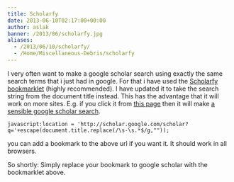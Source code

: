 ```yaml
---
title: Scholarfy
date: 2013-06-10T02:17:00+00:00
author: aslak
banner: /2013/06/scholarfy.jpg
aliases:
  - /2013/06/10/scholarfy/
  - /Home/Miscellaneous-Debris/scholarfy
---
```

I very often want to make a google scholar search using exactly the same search terms that i just had in google. For that i have used the [Scholarfy bookmarklet](http://people.cam.cornell.edu/~jugander/scholarfy.html) (highly recommended). I have updated it to take the search string from the document title instead. This has the advantage that it will work on more sites. E.g. if you click it from [this page](http://onlinelibrary.wiley.com/doi/10.1029/2005JD006494/abstract) then it will make [a sensible google scholar search](http://scholar.google.com/scholar?q=Svalbard%20summer%20melting%2C%20continentality%2C%20and%20sea%20ice%20extent%20from%20the%20Lomonosovfonna%20ice%20core).
  
`javascript:location = 'http://scholar.google.com/scholar?q='+escape(document.title.replace(/\s-\s.*$/g,""));`
  
you can add a bookmark to the above url if you want it. It should work in all browsers.
  
So shortly: Simply replace your bookmark to google scholar with the bookmarklet above.
